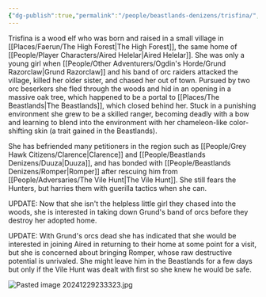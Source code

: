```yaml
---
{"dg-publish":true,"permalink":"/people/beastlands-denizens/trisfina/","tags":["Character","Beastlands","Ally"]}
---
```


Trisfina is a wood elf who was born and raised in a small village in [[Places/Faerun/The High Forest\|The High Forest]], the same home of [[People/Player Characters/Aired Helelar\|Aired Helelar]].  She was only a young girl when [[People/Other Adventurers/Ogdin's Horde/Grund Razorclaw\|Grund Razorclaw]] and his band of orc raiders attacked the village, killed her older sister, and chased her out of town.  Pursued by two orc beserkers she fled through the woods and hid in an opening in a massive oak tree, which happened to be a portal to [[Places/The Beastlands\|The Beastlands]], which closed behind her.  Stuck in a punishing environment she grew to be a skilled ranger, becoming deadly with a bow and learning to blend into the environment with her chameleon-like color-shifting skin (a trait gained in the Beastlands).  

She has befriended many petitioners in the region such as [[People/Grey Hawk Citizens/Clarence\|Clarence]] and [[People/Beastlands Denizens/Duuza\|Duuza]], and has bonded with [[People/Beastlands Denizens/Romper\|Romper]] after rescuing him from [[People/Adversaries/The Vile Hunt\|The Vile Hunt]].  She still fears the Hunters, but harries them with guerilla tactics when she can.  

UPDATE: Now that she isn't the helpless little girl they chased into the woods, she is interested in taking down Grund's band of orcs before they destroy her adopted home.  

UPDATE: With Grund's orcs dead she has indicated that she would be interested in joining Aired in returning to their home at some point for a visit, but she is concerned about bringing Romper, whose raw destructive potential is unrivaled.  She might leave him in the Beastlands for a few days but only if the Vile Hunt was dealt with first so she knew he would be safe.  

![Pasted image 20241229233323.jpg](/img/user/Z_Attachments/Pasted%20image%2020241229233323.jpg)